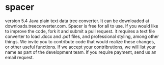 # spacer
version 5.4 
Java plain text data tree converter. 
It can be downloaded at downloads.treeconverter.com.
Spacer is free for all to use.
If you would like to improve the code, fork it and submit a pull request. 
It requires a text file converter to load .docx and .pdf files, and professional styling, among other things.
We invite you to contribute code that would realize these changes, or other useful functions.
If we accept your contribrutions, we will list your name as part of the development team.
If you require payment, send us an email request.
